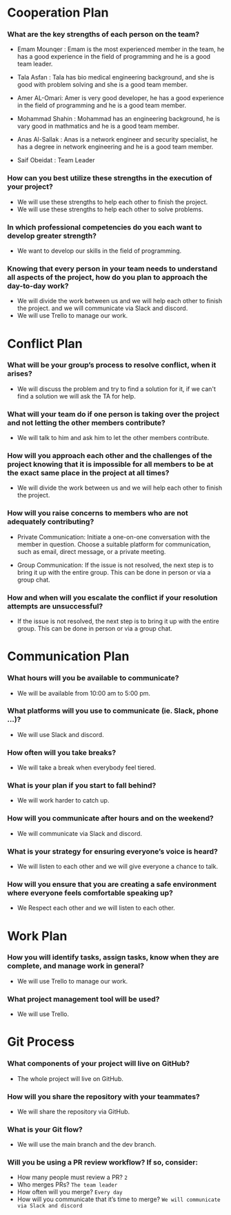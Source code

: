 # Cooperation Plan

### What are the key strengths of each person on the team?

- Emam Mounqer : Emam is the most experienced member in the team, he has a good experience in the field of programming and he is a good team leader.

- Tala Asfan : Tala has bio medical engineering background, and she is good with problem solving and she is a good team member.

- Amer AL-Omari: Amer is very good developer, he has a good experience in the field of programming and he is a good team member.

- Mohammad Shahin : Mohammad has an engineering background, he is vary good in mathmatics and he is a good team member.

- Anas Al-Sallak : Anas is a  network engineer and security specialist, he has a degree in network engineering and he is a good team member.

- Saif Obeidat : Team Leader

### How can you best utilize these strengths in the execution of your project?
- We will use these strengths to help each other to finish the project.
- We will use these strengths to help each other to solve problems.

### In which professional competencies do you each want to develop greater strength?
- We want to develop our skills in the field of programming.

### Knowing that every person in your team needs to understand all aspects of the project, how do you plan to approach the day-to-day work?
- We will divide the work between us and we will help each other to finish the project. and we will communicate via Slack and discord.
- We will use Trello to manage our work.


# Conflict Plan

### What will be your group’s process to resolve conflict, when it arises? 
- We will discuss the problem and try to find a solution for it, if we can't find a solution we will ask the TA for help.

### What will your team do if one person is taking over the project and not letting the other members contribute?
- We will talk to him and ask him to let the other members contribute.

### How will you approach each other and the challenges of the project knowing that it is impossible for all members to be at the exact same place in the project at all times?
- We will divide the work between us and we will help each other to finish the project.

### How will you raise concerns to members who are not adequately contributing?

- Private Communication: Initiate a one-on-one conversation with the member in question. Choose a suitable platform for communication, such as email, direct message, or a private meeting.

- Group Communication: If the issue is not resolved, the next step is to bring it up with the entire group. This can be done in person or via a group chat.

### How and when will you escalate the conflict if your resolution attempts are unsuccessful?
- If the issue is not resolved, the next step is to bring it up with the entire group. This can be done in 
person or via a group chat.

# Communication Plan

### What hours will you be available to communicate?
- We will be available from 10:00 am to 5:00 pm.

### What platforms will you use to communicate (ie. Slack, phone …)?
- We will use Slack and discord.

### How often will you take breaks?
- We will take a break when everybody feel tiered.

### What is your plan if you start to fall behind?
- We will work harder to catch up.

### How will you communicate after hours and on the weekend?
- We will communicate via Slack and discord.

### What is your strategy for ensuring everyone’s voice is heard?
- We will listen to each other and we will give everyone a chance to talk.

### How will you ensure that you are creating a safe environment where everyone feels comfortable speaking up?
- We Respect each other and we will listen to each other.

# Work Plan

### How you will identify tasks, assign tasks, know when they are complete, and manage work in general?
- We will use Trello to manage our work.

### What project management tool will be used?
- We will use Trello.

# Git Process

### What components of your project will live on GitHub?
- The whole project will live on GitHub.

### How will you share the repository with your teammates?
- We will share the repository via GitHub.

### What is your Git flow?
- We will use the main branch and the dev branch.

### Will you be using a PR review workflow? If so, consider:
- How many people must review a PR?  `2`
- Who merges PRs? `The team leader`
- How often will you merge? `Every day`
- How will you communicate that it’s time to merge? `We will communicate via Slack and discord`


